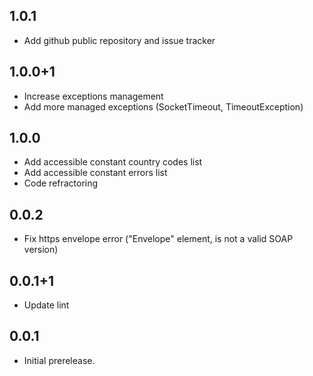 ## 1.0.1

- Add github public repository and issue tracker

## 1.0.0+1

- Increase exceptions management
- Add more managed exceptions (SocketTimeout, TimeoutException)

## 1.0.0

- Add accessible constant country codes list
- Add accessible constant errors list
- Code refractoring

## 0.0.2

- Fix https envelope error ("Envelope" element, is not a valid SOAP version)

## 0.0.1+1

- Update lint

## 0.0.1

- Initial prerelease.
